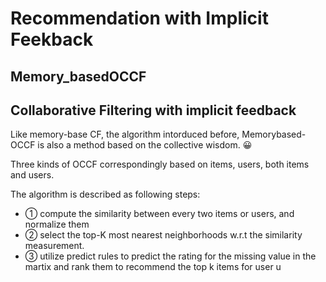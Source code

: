 # Recommendation with Implicit Feekback
## Memory_basedOCCF   
## Collaborative Filtering with implicit feedback 

Like memory-base CF, the algorithm intorduced before, Memorybased-OCCF is also a method based on the collective wisdom. 😀

Three kinds of OCCF correspondingly based on items, users,  both items and users.

The algorithm is described as following steps:
- ① compute the similarity between every two items or users, and normalize them 
- ② select the top-K most nearest neighborhoods w.r.t the similarity measurement.
- ③ utilize predict rules to predict the rating for the missing value in the martix and rank them to recommend the top k items for user u

